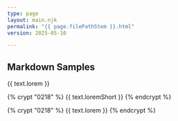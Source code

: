 ```yaml
---
type: page
layout: main.njk
permalink: "{{ page.filePathStem }}.html"
version: 2025-05-10

---
```


## Markdown Samples

{{ text.lorem }}

{% crypt "0218" %}
{{ text.loremShort }}
{% endcrypt %}


{% crypt "0218" %}
{{ text.lorem }}
{% endcrypt %}

<script>

/*** initialization on document ready ***/

document.addEventListener("DOMContentLoaded", function(event) {
	contentDecryption("0218", "Hah", "w3-hide w3-jumbo");
});	

</script>
